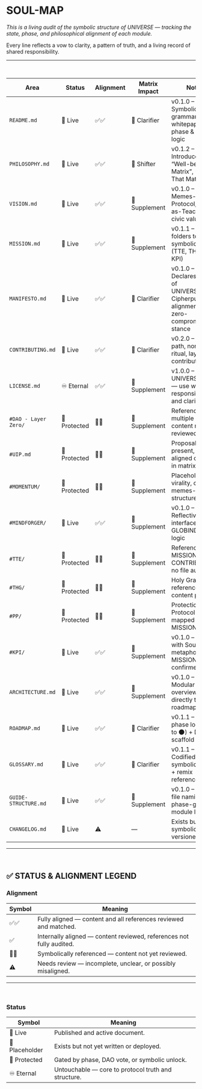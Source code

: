 # SOUL-MAP

_This is a living audit of the symbolic structure of UNIVERSE — tracking the state, phase, and philosophical alignment of each module._

Every line reflects a vow to clarity, a pattern of truth, and a living record of shared responsibility.

---

<br>


| Area                  | Status          | Alignment | Matrix Impact | Notes |
|-----------------------|-----------------|-----------|----------------|-------|
| `README.md`           | 📘 Live         | ✅✅       | 🔸 Clarifier   | v0.1.0 – Symbolic grammar, whitepaper, phase & path logic |
| `PHILOSOPHY.md`       | 📘 Live         | ✅✅       | 🔺 Shifter     | v0.1.2 – Introduced “Well-being Matrix”, “Truth That Matters” |
| `VISION.md`           | 📘 Live         | ✅✅       | 🔹 Supplement  | v0.1.0 – Memes-as-Protocol, Tool-as-Teacher, civic values |
| `MISSION.md`          | 📘 Live         | ✅✅       | 🔹 Supplement  | v0.1.1 – Maps folders to symbolic roles (TTE, THG, PP, KPI) |
| `MANIFESTO.md`        | 📘 Live         | ✅✅       | 🔸 Clarifier   | v0.1.0 – Declares ethos of UNIVERSE.DAO, Cipherpunk alignment, zero-compromise stance |
| `CONTRIBUTING.md`     | 📘 Live         | ✅✅       | 🔸 Clarifier   | v0.2.0 – 7-role path, non-code ritual, layered contribution |
| `LICENSE.md`          | ♾️ Eternal      | ✅✅       | 🔹 Supplement  | v1.0.0 – UNIVERSE.4ALL — use with responsibility and clarity |
| `#DAO - Layer Zero/`  | 🔐 Protected    | 🔗✅       | 🔹 Supplement  | Referenced in multiple layers; content not reviewed |
| `#UIP.md`             | 🔐 Protected    | 🔗✅       | 🔹 Supplement  | Proposal format present, not yet aligned or linked in matrix |
| `#MOMENTUM/`          | 🔐 Protected    | 🔗✅       | 🔹 Supplement  | Placeholder for virality, culture, memes-as-structure |
| `#MINDFORGER/`        | 📘 Live         | ✅✅       | 🔹 Supplement  | v0.1.0 – Reflective interface for GLOBIND ethics logic |
| `#TTE/`               | 🔐 Protected    | 🔗✅       | 🔹 Supplement  | Referenced in MISSION + CONTRIBUTING; no file audit yet |
| `#THG/`               | 🔐 Protected    | 🔗✅       | 🔹 Supplement  | Holy Grail logic referenced; content pending |
| `#PP/`                | 🔐 Protected    | 🔗✅       | 🔹 Supplement  | Protection Protocol mapped in MISSION |
| `#KPI/`               | 📘 Live         | ✅✅       | 🔹 Supplement  | v0.1.0 – “KPI with Soul” metaphor from MISSION confirmed |
| `ARCHITECTURE.md`     | 📘 Live         | ✅✅       | 🔹 Supplement  | v0.1.0 – Modular overview maps directly to roadmap |
| `ROADMAP.md`          | 📘 Live         | ✅✅       | 🔸 Clarifier   | v0.1.1 – Lunar phase logic (🌒 to 🌑) + DAO scaffold |
| `GLOSSARY.md`         | 📘 Live         | ✅✅       | 🔸 Clarifier   | v0.1.1 – Codified symbolic terms + remix references |
| `GUIDE-STRUCTURE.md`  | 📘 Live         | ✅✅       | 🔹 Supplement  | v0.1.0 – Ritual file naming + phase-gated module logic |
| `CHANGELOG.md`        | 📘 Live         | ⚠️        | —              | Exists but not symbolically versioned yet |

---

<br>

## ✅ STATUS & ALIGNMENT LEGEND

### Alignment

| Symbol   | Meaning |
|----------|---------|
| ✅✅       | Fully aligned — content and all references reviewed and matched. |
| ✅         | Internally aligned — content reviewed, references not fully audited. |
| 🔗✅       | Symbolically referenced — content not yet reviewed. |
| ⚠️         | Needs review — incomplete, unclear, or possibly misaligned. |

---

<br>

### Status

| Symbol         | Meaning |
|----------------|---------|
| 📘 Live         | Published and active document. |
| 📎 Placeholder  | Exists but not yet written or deployed. |
| 🔐 Protected    | Gated by phase, DAO vote, or symbolic unlock. |
| ♾️ Eternal      | Untouchable — core to protocol truth and structure. |


